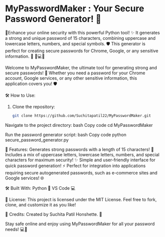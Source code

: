 # MyPasswordMaker : Your Secure Password Generator! 🎉
🔐Enhance your online security with this powerful Python tool! ✨ It generates a strong and unique password of 15 characters, combining uppercase and lowercase letters, numbers, and special symbols. 🛡️  This generator is perfect for creating secure passwords for Chrome, Google, or any sensitive information. 🚀 🔑💻💫

Welcome to MyPasswordMaker, the ultimate tool for generating strong and secure passwords! 💪 Whether you need a password for your Chrome account, Google services, or any other sensitive information, this application covers you! 🛡️

🛠️ How to Use:
1. Clone the repository:
   ```bash
   git clone https://github.com/Suchitapatil22/MyPasswordMaker.git
   
Navigate to the project directory:
bash
Copy code
cd MyPasswordMaker

Run the password generator script:
bash
Copy code
python secure_password_generator.py

🚀 Features:
Generates strong passwords with a length of 15 characters! 🔑
Includes a mix of uppercase letters, lowercase letters, numbers, and special characters for maximum security! ✨
Simple and user-friendly interface for quick password generation! ⚡
Perfect for integration into applications requiring secure autogenerated passwords, such as e-commerce sites and Google services! 🌐

🛠️ Built With:
Python 🐍
VS Code 💻

📜 License:
This project is licensed under the MIT License. Feel free to fork, clone, and customize it as you like!

👤 Credits:
Created by Suchita Patil Honshette. 🌟

Stay safe online and enjoy using MyPasswordMaker for all your password needs! 💻🔐
